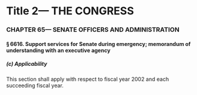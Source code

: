 
# Title 2— THE CONGRESS
### CHAPTER 65— SENATE OFFICERS AND ADMINISTRATION
#### § 6616. Support services for Senate during emergency; memorandum of understanding with an executive agency
##### (c) Applicability

This section shall apply with respect to fiscal year 2002 and each succeeding fiscal year.
